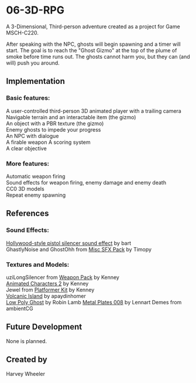 # 06-3D-RPG
A 3-Dimensional, Third-person adventure created as a project for Game MSCH-C220.

After speaking with the NPC, ghosts will begin spawning and a timer will start. The goal is to reach the "Ghost Gizmo" at the top of the plume of smoke before time runs out. The ghosts cannot harm you, but they can (and will) push you around.

## Implementation

### Basic features:  
A user-controlled third-person 3D animated player with a trailing camera  
Navigable terrain and an interactable item (the gizmo)  
An object with a PBR texture (the gizmo)  
Enemy ghosts to impede your progress  
An NPC with dialogue  
A firable weapon
A scoring system  
A clear objective  

### More features:  
Automatic weapon firing  
Sound effects for weapon firing, enemy damage and enemy death  
CC0 3D models  
Repeat enemy spawning  

## References  
### Sound Effects:
[Hollywood-style pistol silencer sound effect](https://opengameart.org/content/hollywood-style-pistol-silencer-sound-effect) by bart  
GhastlyNoise and GhostOhh from [Misc SFX Pack](https://opengameart.org/content/misc-sfx-pack) by Timopy  
### Textures and Models:  
uziLongSilencer from [Weapon Pack](https://kenney.nl/assets/weapon-pack) by Kenney  
[Animated Characters 2](https://kenney.nl/assets/animated-characters-2) by Kenney  
Jewel from [Platformer Kit](https://kenney.nl/assets/platformer-kit) by Kenney  
[Volcanic Island](https://www.cgtrader.com/free-3d-models/exterior/landscape/volcanic-island-e6628d41-fc7e-4673-9ffc-3d2ec238e671) by apaydinhomer  
[Low Poly Ghost](https://opengameart.org/content/low-poly-ghost-0) by Robin Lamb
[Metal Plates 008](https://ambientcg.com/view?id=MetalPlates008) by Lennart Demes from ambientCG

## Future Development
None is planned.

## Created by
Harvey Wheeler
